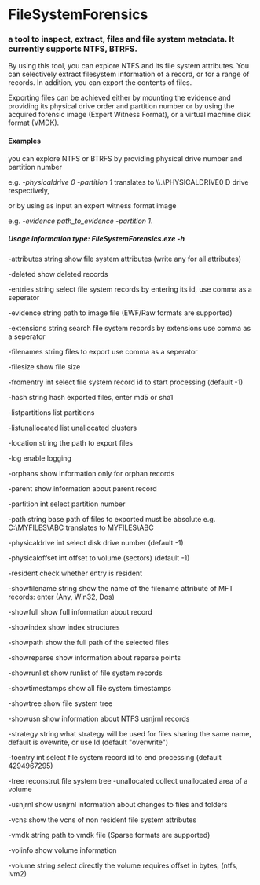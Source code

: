 FileSystemForensics
============

### a tool to inspect, extract, files and file system metadata. It currently supports NTFS,  BTRFS. 



By using this tool, you can explore NTFS and its file system attributes. You can selectively extract filesystem information of a record, or for a range of records. In addition, you can export the contents of files. 

Exporting files can be achieved either by mounting the evidence and providing its physical drive order and partition number or by using the acquired forensic image (Expert Witness Format), or a virtual machine disk format (VMDK). 

#### Examples #####
you can explore NTFS or BTRFS by providing physical drive number and partition number 

e.g. *-physicaldrive 0 -partition 1* translates to \\\\.\\PHYSICALDRIVE0 D drive respectively,


or by using as input an expert witness format image 

e.g. *-evidence path_to_evidence -partition 1*.

##### Usage information  type: FileSystemForensics.exe -h #####

 
  -attributes string
        show file system attributes (write any for all attributes)
 
  -deleted
        show deleted records
 
  -entries string
        select file system records by entering its id, use comma as a seperator
 
  -evidence string
        path to image file (EWF/Raw formats are supported)
 
  -extensions string
        search file system records by extensions use comma as a seperator
 
  -filenames string
        files to export use comma as a seperator
 
  -filesize
        show file size
 
  -fromentry int
        select file system record id to start processing (default -1)
 
  -hash string
        hash exported files, enter md5 or sha1
 
  -listpartitions
        list partitions
 
  -listunallocated
        list unallocated clusters
 
  -location string
        the path to export files
 
  -log
        enable logging
 
  -orphans
        show information only for orphan records
 
  -parent
        show information about parent record
 
  -partition int
        select partition number
 
  -path string
        base path of files to exported must be absolute e.g. C:\MYFILES\ABC translates to MYFILES\ABC
 
  -physicaldrive int
        select disk drive number (default -1)

  -physicaloffset int
        offset to volume (sectors) (default -1)

  -resident
        check whether entry is resident

  -showfilename string
        show the name of the filename attribute of MFT records: enter (Any, Win32, Dos)

  -showfull
        show full information about record

  -showindex
        show index structures

  -showpath
        show the full path of the selected files

  -showreparse
        show information about reparse points

  -showrunlist
        show runlist of file system records

  -showtimestamps
        show all file system timestamps

  -showtree
        show file system tree

  -showusn
        show information about NTFS usnjrnl records

  -strategy string
        what strategy will be used for files sharing the same name, default is ovewrite, or use Id (default "overwrite")

  -toentry int
        select file system record id to end processing (default 4294967295)

  -tree
        reconstrut file system tree
  -unallocated
        collect unallocated area of a volume

  -usnjrnl
        show usnjrnl information about changes to files and folders

  -vcns
        show the vcns of non resident file system attributes

  -vmdk string
        path to vmdk file (Sparse formats are supported)

  -volinfo
        show volume information

  -volume string
        select directly the volume requires offset in bytes, (ntfs, lvm2)
